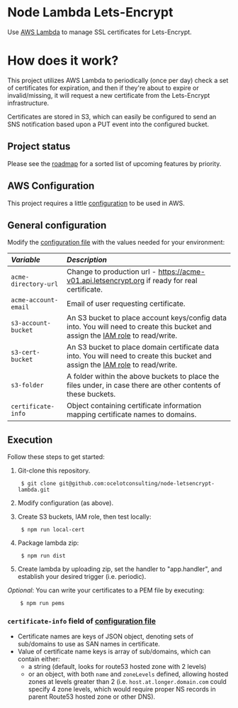 # Node Lambda Lets-Encrypt

Use [AWS Lambda](https://aws.amazon.com/lambda/) to manage SSL certificates for
Lets-Encrypt.

# How does it work?
This project utilizes AWS Lambda to periodically (once per day) check a set of
certificates for expiration, and then if they're about to expire or
invalid/missing, it will request a new certificate from the Lets-Encrypt
infrastructure.

Certificates are stored in S3, which can easily be configured to send an SNS
notification based upon a PUT event into the configured bucket.

## Project status
Please see the [roadmap](ROADMAP.md) for a sorted list of upcoming features by priority.

## AWS Configuration
This project requires a little [configuration](AWS.md) to be used in AWS.

## General configuration
Modify the [configuration file](./config/default.json) with the values needed for
your environment:

| *Variable*                 | *Description*         |
| :--------------------- |:--------------|
| `acme-directory-url`            | Change to production url - https://acme-v01.api.letsencrypt.org if ready for real certificate.  |
| `acme-account-email`            | Email of user requesting certificate.  |
| `s3-account-bucket`            | An S3 bucket to place account keys/config data into. You will need to create this bucket and assign the [IAM role](AWS.md) to read/write.  |
| `s3-cert-bucket`            | An S3 bucket to place domain certificate data into. You will need to create this bucket and assign the [IAM role](AWS.md) to read/write.  |
| `s3-folder`            | A folder within the above buckets to place the files under, in case there are other contents of these buckets.  |
| `certificate-info`            | Object containing certificate information mapping certificate names to domains.  |

## Execution
Follow these steps to get started:

1. Git-clone this repository.

        $ git clone git@github.com:ocelotconsulting/node-letsencrypt-lambda.git

2. Modify configuration (as above).

3. Create S3 buckets, IAM role, then test locally:

        $ npm run local-cert

4. Package lambda zip:

        $ npm run dist

5. Create lambda by uploading zip, set the handler to "app.handler", and establish your desired trigger (i.e. periodic).

*Optional*: You can write your certificates to a PEM file by executing:

        $ npm run pems

### `certificate-info` field of [configuration file](./config/default.json)

- Certificate names are keys of JSON object, denoting sets of sub/domains to use as SAN names in certificate.
- Value of certificate name keys is array of sub/domains, which can contain either:
  - a string (default, looks for route53 hosted zone with 2 levels)
  - or an object, with both `name` and `zoneLevels` defined, allowing hosted zones at levels greater than 2 (i.e. `host.at.longer.domain.com` could specify 4 zone levels, which would require proper NS records in parent Route53 hosted zone or other DNS).

